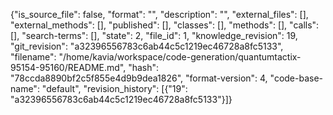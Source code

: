 {"is_source_file": false, "format": "", "description": "", "external_files": [], "external_methods": [], "published": [], "classes": [], "methods": [], "calls": [], "search-terms": [], "state": 2, "file_id": 1, "knowledge_revision": 19, "git_revision": "a32396556783c6ab44c5c1219ec46728a8fc5133", "filename": "/home/kavia/workspace/code-generation/quantumtactix-95154-95160/README.md", "hash": "78ccda8890bf2c5f855e4d9b9dea1826", "format-version": 4, "code-base-name": "default", "revision_history": [{"19": "a32396556783c6ab44c5c1219ec46728a8fc5133"}]}